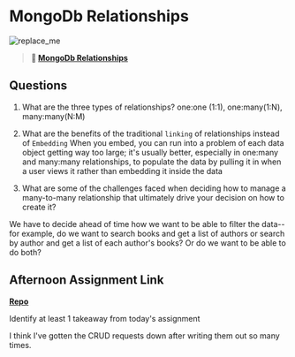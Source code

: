 # MongoDb Relationships

![replace_me](https://codeworks.blob.core.windows.net/public/assets/img/illustrations/placeholder.svg)

> **📖 [MongoDb Relationships](https://codeworksacademy.com/fs-student-guide/resources/wk5/02-Relationships)**

## Questions

1. What are the three types of relationships?
one:one (1:1), one:many(1:N), many:many(N:M)

2. What are the benefits of the traditional `linking` of relationships instead of `Embedding`
When you embed, you can run into a problem of each data object getting way too large; it's usually better, especially in one:many and many:many relationships, to populate the data by pulling it in when a user views it rather than embedding it inside the data

3. What are some of the challenges faced when deciding how to manage a many-to-many relationship that ultimately drive your decision on how to create it?

We have to decide ahead of time how we want to be able to filter the data--for example, do we want to search books and get a list of authors or search by author and get a list of each author's books? Or do we want to be able to do both?  

## Afternoon Assignment Link

**[Repo](https://github.com/tebazele/gregslist-node)**

Identify at least 1 takeaway from today's assignment

I think I've gotten the CRUD requests down after writing them out so many times. 

